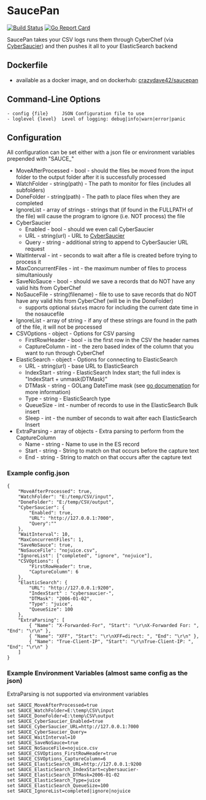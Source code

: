 # SaucePan
[![Build Status](https://travis-ci.org/DBHeise/Saucepan.svg?branch=master)](https://travis-ci.org/DBHeise/Saucepan)
[![Go Report Card](https://goreportcard.com/badge/github.com/DBHeise/Saucepan)](https://goreportcard.com/report/github.com/DBHeise/Saucepan)

SaucePan takes your CSV logs runs them through CyberChef (via [CyberSaucier](https://github.com/DBHeise/CyberSaucier)) and then pushes it all to your ElasticSearch backend


## Dockerfile
- available as a docker image, and on dockerhub: [crazydave42/saucepan](https://hub.docker.com/r/crazydave42/saucepan)


## Command-Line Options
```
- config {file}     JSON Configuration file to use
- loglevel {level}  Level of logging: debug|info|warn|error|panic
```

## Configuration
All configuration can be set either with a json file or environment variables prepended with "SAUCE_"
* MoveAfterProcessed - bool - should the files be moved from the input folder to the output folder after it is successfully processed
* WatchFolder - string(path) - The path to monitor for files (includes all subfolders)
* DoneFolder - string(path) - The path to place files when they are completed
* IgnoreList - array of strings - strings that (if found in the FULLPATH of the file) will cause the program to ignore (i.e. NOT process) the file
* CyberSaucier
    - Enabled - bool - should we even call CyberSaucier
    - URL - string(url) - URL to [CyberSaucier](https://github.com/DBHeise/CyberSaucier)
    - Query - string - additional string to append to CyberSaucier URL request
* WaitInterval - int - seconds to wait after a file is created before trying to process it
* MaxConcurrentFiles - int - the maximum number of files to process simultaniously
* SaveNoSauce - bool - should we save a records that do NOT have any valid hits from CyberChef
* NoSauceFile - string(filename) - file to use to save records that do NOT have any valid hits from CyberChef (will be in the DoneFolder)
    - supports optional ```$date$``` macro for including the current date time in the nosaucefile
* IgnoreList - array of string - if any of these strings are found in the path of the file, it will not be processed
* CSVOptions - object - Options for CSV parsing
    - FirstRowHeader - bool - is the first row in the CSV the header names
    - CaptureColumn - int - the zero based index of the column that you want to run through CyberChef
* ElasticSearch - object - Options for connecting to ElasticSearch
    - URL - string(url) - base URL to ElasticSearch
    - IndexStart - string - ElasticSearch Index start; the full index is "IndexStart + unmask(DTMask)"
    - DTMask - string - GOLang DateTime mask (see [go documenation](https://golang.org/pkg/time/#Parse) for more information)
    - Type - string - ElasticSearch type
    - QueueSize - int - number of records to use in the ElasticSearch Bulk insert
    - Sleep - int - the number of seconds to wait after each ElasticSearch Insert
* ExtraParsing - array of objects - Extra parsing to perform from the CaptureColumn
    - Name - string - Name to use in the ES record
    - Start - string - String to match on that occurs before the capture text
    - End - string  - String to match on that occurs after the capture text

### Example config.json
```
{
    "MoveAfterProcessed": true,
    "WatchFolder": "E:/temp/CSV/input",
    "DoneFolder": "E:/temp/CSV/output",
    "CyberSaucier": {
        "Enabled": true,
        "URL": "http://127.0.0.1:7000",
        "Query":""
    },
    "WaitInterval": 10,    
    "MaxConcurrentFiles": 1,
    "SaveNoSauce": true,
    "NoSauceFile": "nojuice.csv",
    "IgnoreList": ["completed", "ignore", "nojuice"],
    "CSVOptions": {
        "FirstRowHeader": true,
        "CaptureColumn": 6
    },
    "ElasticSearch": {
        "URL": "http://127.0.0.1:9200",        
        "IndexStart" : "cybersaucier-",
        "DTMask": "2006-01-02",
        "Type": "juice",        
        "QueueSize": 100
    },
    "ExtraParsing": [
        { "Name": "X-Forwarded-For", "Start": "\r\nX-Forwarded For: ", "End": "\r\n" },
        { "Name": "XFF", "Start": "\r\nXFF=direct: ", "End": "\r\n" },
        { "Name": "True-Client-IP", "Start": "\r\nTrue-Client-IP: ", "End": "\r\n" }
    ]    
}
```

### Example Environment Variables (almost same config as the json)
ExtraParsing is not supported via environment variables
```
set SAUCE_MoveAfterProcessed=true
set SAUCE_WatchFolder=E:\temp\CSV\input
set SAUCE_DoneFolder=E:\temp\CSV\output
set SAUCE_CyberSaucier_Enabled=true
set SAUCE_CyberSaucier_URL=http://127.0.0.1:7000
set SAUCE_CyberSaucier_Query=
set SAUCE_WaitInterval=10
set SAUCE_SaveNoSauce=true
set SAUCE_NoSauceFile=nojuice.csv
set SAUCE_CSVOptions_FirstRowHeader=true
set SAUCE_CSVOptions_CaptureColumn=6
set SAUCE_ElasticSearch_URL=http://127.0.0.1:9200
set SAUCE_ElasticSearch_IndexStart=cybersaucier-
set SAUCE_ElasticSearch_DTMask=2006-01-02
set SAUCE_ElasticSearch_Type=juice
set SAUCE_ElasticSearch_QueueSize=100
set SAUCE_IgnoreList=completed|ignore|nojuice
```